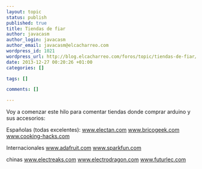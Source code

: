 ```yaml
--- 
layout: topic
status: publish
published: true
title: Tiendas de fiar
author: javacasm
author_login: javacasm
author_email: javacasm@elcacharreo.com
wordpress_id: 1021
wordpress_url: http://blog.elcacharreo.com/foros/topic/tiendas-de-fiar/
date: 2013-12-27 00:20:26 +01:00
categories: []

tags: []

comments: []

---
```

Voy a comenzar este hilo para comentar tiendas donde comprar arduino y sus accesorios:

Españolas (todas excelentes):
www.electan.com
www.bricogeek.com
www.cooking-hacks.com

Internacionales
www.adafruit.com
www.sparkfun.com

chinas
www.electreaks.com
www.electrodragon.com
www.futurlec.com
